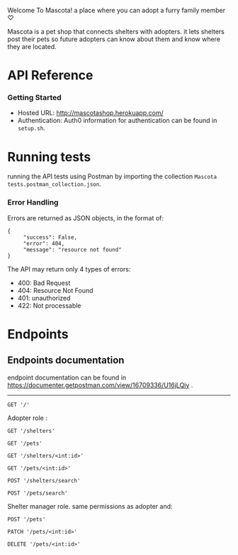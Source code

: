 Welcome To Mascota! a place where you can adopt a furry family member ♡

Mascota is a pet shop that connects shelters with adopters. it lets shelters post their pets so future adopters can know about them and know where they are located.

# API Reference
### Getting Started
* Hosted URL: http://mascotashop.herokuapp.com/ 
* Authentication: Auth0 information for authentication can be found in `setup.sh`.

# Running tests
running the API tests using Postman by importing the collection `Mascota tests.postman_collection.json`.

### Error Handling
Errors are returned as JSON objects, in the format of:
```
{
     "success": False,
     "error": 404,
     "message": "resource not found"
}
```
The API may return only 4 types of errors:
* 400: Bad Request
* 404: Resource Not Found
* 401: unauthorized
* 422: Not processable

# Endpoints

## Endpoints documentation 
endpoint documentation can be found in  https://documenter.getpostman.com/view/16709336/U16jLQjy .

_____________________

`GET '/'` 

Adopter role : 

`GET '/shelters'`

`GET '/pets'`

`GET '/shelters/<int:id>'`

`GET '/pets/<int:id>'`

`POST '/shelters/search'`

`POST '/pets/search'`

Shelter manager role. same permissions as adopter and:

`POST '/pets'`

`PATCH '/pets/<int:id>'`

`DELETE '/pets/<int:id>'`

